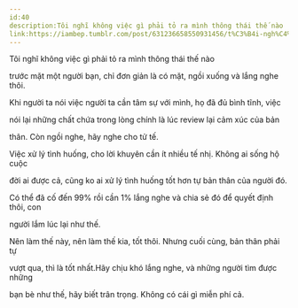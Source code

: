 ```yaml
---
id:40
description:Tôi nghĩ không việc gì phải tỏ ra mình thông thái thế nào
link:https://iambep.tumblr.com/post/631236658550931456/t%C3%B4i-ngh%C4%A9-kh%C3%B4ng-vi%E1%BB%87c-g%C3%AC-ph%E1%BA%A3i-t%E1%BB%8F-ra-m%C3%ACnh-th%C3%B4ng-th%C3%A1i
---
```


Tôi nghĩ không việc gì phải tỏ ra mình thông thái thế nào

trước mặt một người bạn, chỉ đơn giản là có mặt, ngồi xuống và lắng nghe
thôi.

Khi người ta nói việc người ta cần tâm sự với mình, họ đã đủ bình tĩnh,
việc

nói lại những chất chứa trong lòng chính là lúc review lại cảm xúc của bản

thân. Còn ngồi nghe, hãy nghe cho tử tế.

Việc xử lý tình huống, cho lời khuyên cần ít nhiều tế nhị. Không ai sống
hộ cuộc

đời ai được cả, cũng ko ai xử lý tình huống tốt hơn tự bản thân của người
đó.

Có thể đã cố đến 99% rồi cần 1% lắng nghe và chia sẻ đó để quyết định thôi,
con

người lắm lúc lại như thế.

Nên làm thế này, nên làm thế kia, tốt thôi. Nhưng cuối cùng, bản thân phải
tự

vượt qua, thì là tốt nhất.Hãy chịu khó lắng nghe, và những người tìm được
những

bạn bè như thế, hãy biết trân trọng. Không có cái gì miễn phí cả.